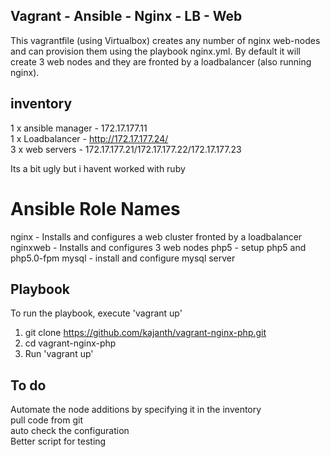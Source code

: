 <h2> Vagrant - Ansible - Nginx - LB - Web</h2>

This vagrantfile (using Virtualbox) creates any number of nginx web-nodes and can provision them using the playbook nginx.yml. 
By default it will create 3 web nodes and they are fronted by a loadbalancer (also running nginx).

inventory
---------
1 x ansible manager - 172.17.177.11 </br>
1 x Loadbalancer - http://172.17.177.24/  </br>
3 x web servers - 172.17.177.21/172.17.177.22/172.17.177.23  </br>

Its a bit ugly but i havent worked with ruby


Ansible Role Names
=================

nginx - Installs and configures a web cluster fronted by a loadbalancer
nginxweb - Installs and configures 3 web nodes
php5 - setup php5 and php5.0-fpm
mysql - install and configure mysql server

Playbook
----------------
To run the playbook, execute 'vagrant up'

1) git clone https://github.com/kajanth/vagrant-nginx-php.git </br>
2) cd vagrant-nginx-php</br>
3) Run 'vagrant up'</br>


To do
-----

Automate the node additions by specifying it in the inventory</br>
pull code from git</br>
auto check the configuration</br>
Better script for testing </br>